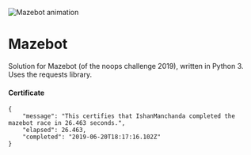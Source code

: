 ![Mazebot animation](https://user-images.githubusercontent.com/212941/59631813-9ad09f80-90fd-11e9-8556-810c48531558.gif)

# Mazebot

Solution for Mazebot (of the noops challenge 2019), written in Python 3.
Uses the requests library.

#### Certificate

	{
		"message": "This certifies that IshanManchanda completed the mazebot race in 26.463 seconds.",
		"elapsed": 26.463,
		"completed": "2019-06-20T18:17:16.102Z"
	}
